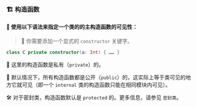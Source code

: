 ### 🏗️ 构造函数

#### 🔧 使用以下语法来指定一个类的的主构造函数的可见性：

> 🚀 你需要添加一个显式的 `constructor` 关键字。


```kotlin
class C private constructor(a: Int) { …… }
```

🔐 这里的构造函数是私有（`private`）的。

🌟 默认情况下，所有构造函数都是公开（`public`）的，这实际上等于类可见的地方它就可见（即一个 `internal` 类的构造函数只能在相同模块内可见）。

🛠️ 对于密封类，构造函数默认是 `protected` 的。更多信息，请参见 `密封类`。

